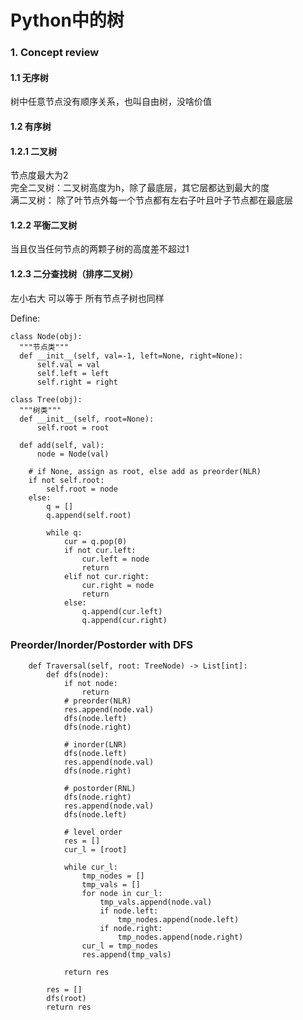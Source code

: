 # Python中的树

### 1. Concept review

#### 1.1 无序树
树中任意节点没有顺序关系，也叫自由树，没啥价值

#### 1.2 有序树

#### 1.2.1 二叉树
节点度最大为2  
完全二叉树：二叉树高度为h，除了最底层，其它层都达到最大的度  
满二叉树： 除了叶节点外每一个节点都有左右子叶且叶子节点都在最底层

#### 1.2.2 平衡二叉树
当且仅当任何节点的两颗子树的高度差不超过1

#### 1.2.3 二分查找树（排序二叉树）
左小右大 可以等于 所有节点子树也同样

Define:
```
class Node(obj):
  """节点类"""
  def __init__(self, val=-1, left=None, right=None):
      self.val = val
      self.left = left
      self.right = right
  
class Tree(obj):
  """树类"""
  def __init__(self, root=None):
      self.root = root
   
  def add(self, val):
      node = Node(val)
    
    # if None, assign as root, else add as preorder(NLR)
    if not self.root:
        self.root = node
    else:
        q = []
        q.append(self.root)
        
        while q:
            cur = q.pop(0)
            if not cur.left:
                cur.left = node
                return
            elif not cur.right:
                cur.right = node
                return
            else:
                q.append(cur.left)
                q.append(cur.right)
```

### Preorder/Inorder/Postorder with DFS
```
    def Traversal(self, root: TreeNode) -> List[int]:
        def dfs(node):
            if not node:
                return
            # preorder(NLR)
            res.append(node.val)
            dfs(node.left)
            dfs(node.right)
            
            # inorder(LNR)
            dfs(node.left)
            res.append(node.val)
            dfs(node.right)
            
            # postorder(RNL)
            dfs(node.right)
            res.append(node.val)
            dfs(node.left)
            
            # level order
            res = []
            cur_l = [root]

            while cur_l:
                tmp_nodes = []
                tmp_vals = []
                for node in cur_l:
                    tmp_vals.append(node.val)
                    if node.left:
                        tmp_nodes.append(node.left)
                    if node.right:
                        tmp_nodes.append(node.right)
                cur_l = tmp_nodes
                res.append(tmp_vals)
            
            return res
            
        res = []
        dfs(root)
        return res
```

